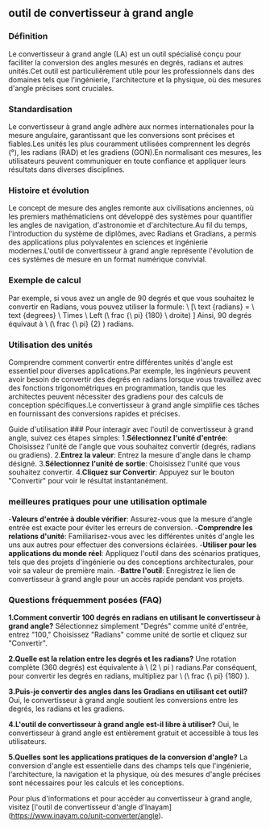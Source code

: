 ## outil de convertisseur à grand angle

### Définition
Le convertisseur à grand angle (LA) est un outil spécialisé conçu pour faciliter la conversion des angles mesurés en degrés, radians et autres unités.Cet outil est particulièrement utile pour les professionnels dans des domaines tels que l'ingénierie, l'architecture et la physique, où des mesures d'angle précises sont cruciales.

### Standardisation
Le convertisseur à grand angle adhère aux normes internationales pour la mesure angulaire, garantissant que les conversions sont précises et fiables.Les unités les plus couramment utilisées comprennent les degrés (°), les radians (RAD) et les gradiens (GON).En normalisant ces mesures, les utilisateurs peuvent communiquer en toute confiance et appliquer leurs résultats dans diverses disciplines.

### Histoire et évolution
Le concept de mesure des angles remonte aux civilisations anciennes, où les premiers mathématiciens ont développé des systèmes pour quantifier les angles de navigation, d'astronomie et d'architecture.Au fil du temps, l'introduction du système de diplômes, avec Radians et Gradians, a permis des applications plus polyvalentes en sciences et ingénierie modernes.L'outil de convertisseur à grand angle représente l'évolution de ces systèmes de mesure en un format numérique convivial.

### Exemple de calcul
Par exemple, si vous avez un angle de 90 degrés et que vous souhaitez le convertir en Radians, vous pouvez utiliser la formule:
\ [\ text {radians} = \ text {degrees} \ Times \ Left (\ frac {\ pi} {180} \ droite) \]
Ainsi, 90 degrés équivaut à \ (\ frac {\ pi} {2} \) radians.

### Utilisation des unités
Comprendre comment convertir entre différentes unités d'angle est essentiel pour diverses applications.Par exemple, les ingénieurs peuvent avoir besoin de convertir des degrés en radians lorsque vous travaillez avec des fonctions trigonométriques en programmation, tandis que les architectes peuvent nécessiter des gradiens pour des calculs de conception spécifiques.Le convertisseur à grand angle simplifie ces tâches en fournissant des conversions rapides et précises.

Guide d'utilisation ###
Pour interagir avec l'outil de convertisseur à grand angle, suivez ces étapes simples:
1.**Sélectionnez l'unité d'entrée**: Choisissez l'unité de l'angle que vous souhaitez convertir (degrés, radians ou gradiens).
2.**Entrez la valeur**: Entrez la mesure d'angle dans le champ désigné.
3.**Sélectionnez l'unité de sortie**: Choisissez l'unité que vous souhaitez convertir.
4.**Cliquez sur Convertir**: Appuyez sur le bouton "Convertir" pour voir le résultat instantanément.

### meilleures pratiques pour une utilisation optimale
-**Valeurs d'entrée à double vérifier**: Assurez-vous que la mesure d'angle entrée est exacte pour éviter les erreurs de conversion.
-**Comprendre les relations d'unité**: Familiarisez-vous avec les différentes unités d'angle les uns aux autres pour effectuer des conversions éclairées.
-**Utiliser pour les applications du monde réel**: Appliquez l'outil dans des scénarios pratiques, tels que des projets d'ingénierie ou des conceptions architecturales, pour voir sa valeur de première main.
-**Battre l'outil**: Enregistrez le lien de convertisseur à grand angle pour un accès rapide pendant vos projets.

### Questions fréquemment posées (FAQ)

**1.Comment convertir 100 degrés en radians en utilisant le convertisseur à grand angle?**
Sélectionnez simplement "Degrés" comme unité d'entrée, entrez "100," Choisissez "Radians" comme unité de sortie et cliquez sur "Convertir".

**2.Quelle est la relation entre les degrés et les radians?**
Une rotation complète (360 degrés) est équivalente à \ (2 \ pi \) radians.Par conséquent, pour convertir les degrés en radians, multipliez par \ (\ frac {\ pi} {180} \).

**3.Puis-je convertir des angles dans les Gradians en utilisant cet outil?**
Oui, le convertisseur à grand angle soutient les conversions entre les degrés, les radians et les gradiens.

**4.L'outil de convertisseur à grand angle est-il libre à utiliser?**
Oui, le convertisseur à grand angle est entièrement gratuit et accessible à tous les utilisateurs.

**5.Quelles sont les applications pratiques de la conversion d'angle?**
La conversion d'angle est essentielle dans des champs tels que l'ingénierie, l'architecture, la navigation et la physique, où des mesures d'angle précises sont nécessaires pour les calculs et les conceptions.

Pour plus d'informations et pour accéder au convertisseur à grand angle, visitez [l'outil de convertisseur d'angle d'Inayam] (https://www.inayam.co/unit-converter/angle).